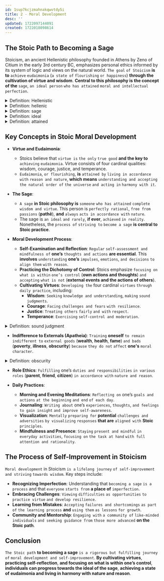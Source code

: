 ```yaml
---
id: 1sup7kcjzmahnakqwvtdy5i
title: 2 - Moral Development
desc: ''
updated: 1722097144091
created: 1722018098614
---
```


## The Stoic Path to Becoming a Sage

Stoicism, an ancient Hellenistic philosophy founded in Athens by Zeno of Citium in the early 3rd century BC, emphasizes personal ethics informed by its system of logic and views on the natural world. `The goal` `of Stoicism` **is to** `achieve` `eudaimonia` (`a state of` `flourishing` `or happiness`) **through the cultivation of virtue and wisdom**. **Central to this philosophy is the concept of the** `sage`, `an ideal person` `who has attained` `moral and intellectual` `perfection`.



<!-- start of 'Hellenistic' section -->
<details>
    <summary>Definition: Hellenistic</summary>

#
Hellenistic **refers to** `the period and cultural blend` `that followed` `the conquests` `of Alexander the Great` (**323 BC**) `and lasted until` `the rise of the Roman Empire` (**around 31 BC**). **This era is characterized by the spread of Greek culture and influence across a vast territory**, **including the Near East**, **Egypt**, **and parts of Asia**. **The term** `also describes` `the blend of` `Greek` (`Hellenic`) `and local elements` `in art`, `architecture`, `literature`, `philosophy`, `and daily life` `during this time`.

---
</details>
<!-- end of 'Hellenistic' section -->



<!-- start of 'hellenic' section -->
<details>
    <summary>Definition: hellenic</summary>

#
Hellenic **refers to** `anything` `related to` `ancient Greece`, **especially its** `culture`, `language`, `and civilization` during the classical period (**roughly 5th to 4th centuries BC**). This term encompasses Greek achievements in art, architecture, literature, philosophy, and politics, **including the era of** `city-states` **like** `Athens` **and** `Sparta`.

---
</details>
<!-- end of 'hellenic' section -->



<!-- start of 'sage' section -->
<details>
    <summary>Definition: sage</summary>

#
A sage **is a** `person` `who is` `deeply wise and knowledgeable`, **often** `possessing` profound `insight` `and understanding about` `life`, `ethics`, `and the nature of the world`. A sage is **typically** `admired for` **their** `sound judgment`, `practical wisdom`, `and ability to provide valuable guidance`.

---
</details>
<!-- end of 'sage' section -->



<!-- start of 'ideal' section -->
<details>
    <summary>Definition: ideal</summary>

#
Ideal **refers to** `a concept or standard of` `perfection or excellence`. It **represents** `the best` `or most desirable` `state or condition` **that** `one` `aims to achieve` `or aspire to`. **In** `different contexts`, **an ideal might be** `a perfect model`, `a principle`, `or a goal` `that embodies` `the highest quality` `or ultimate purpose`.

---
</details>
<!-- end of 'ideal' section -->



<!-- start of 'attained' section -->
<details>
    <summary>Definition: attained</summary>

#
Attained **means** `to achieve or reach` `something`, **usually** `through effort or progress`. **For example**, if you have attained **a goal**, you have successfully reached it or accomplished it.

---
</details>
<!-- end of 'attained' section -->



## Key Concepts in Stoic Moral Development

- **Virtue and Eudaimonia**:
   - Stoics believe that `virtue is` `the only` `true good` **and the key to** `achieving` `eudaimonia`. Virtue consists of four cardinal qualities: wisdom, courage, justice, and temperance.
   - `Eudaimonia`, `or flourishing`, **is** `attained by` `living in accordance with` `reason and nature`, **which means** `understanding and accepting` `the natural order of` `the universe` `and acting in` `harmony with it`.

- **The Sage**:
   - `A sage` **in Stoic philosophy is** `someone` `who has attained` `complete` `wisdom and virtue`. This person is `perfectly rational`, `free from passions` (**pathē**), **and** `always` `acts in accordance with` `nature`.
   - The sage is `an ideal` `and rarely`, **if ever**, `achieved` `in reality`. Nonetheless, the `process of` `striving to` `become a sage` **is central to Stoic practice**.

- **Moral Development Process**:
   - **Self-Examination and Reflection**: `Regular` `self-assessment and mindfulness of` **one’s** `thoughts and actions` **are essential**. This **involves** `understanding` **one’s** `impulses`, `emotions`, `and decisions` `to align them` `with reason`.
   - **Practicing the Dichotomy of Control**: Stoics emphasize `focusing on` `what is within` `one’s control` (**own actions and thoughts**) `and accepting` `what is not` (**external events and the actions of others**).
   - **Cultivating Virtues**: `Developing the` four cardinal `virtues` `through daily practice`, including:
     - **Wisdom**: `Seeking` `knowledge and understanding`, `making` `sound judgments`.
     - **Courage**: `Facing` `challenges and fears` `with resilience`.
     - **Justice**: `Treating others` `fairly` `and with` `respect`.
     - **Temperance**: `Exercising` `self-control and moderation`.



<!-- start of 'sound judgment' section -->
<details>
    <summary>Definition: sound judgment</summary>

#
Sound judgment **refers to** `the ability` `to make` `sensible`, `well-informed`, **and** `reasonable` `decisions`. It **involves** `evaluating` `information`, `considering` `potential outcomes`, `and choosing` `the best` `course of action` `based on` `logic and experience`.

---
</details>
<!-- end of 'sound judgment' section -->



   - **Indifference to Externals (Apatheia)**: `Training` **oneself** `to remain` `indifferent to` `external goods` (**wealth**, **health**, **fame**) `and bads` (**poverty**, **illness**, **obscurity**) `because` `they do not` `affect` **one's** `moral character`.



<!-- start of 'obscurity' section -->
<details>
    <summary>Definition: obscurity</summary>

#
Obscurity **refers to** `the state of` `being` `unknown`, `unclear`, `or difficult to understand`. It can describe **something or someone that is not well-known or lacks prominence**, **as well as ideas or texts that are hard to comprehend due to complexity or vagueness**.

---
</details>
<!-- end of 'obscurity' section -->



   - **Role Ethics**: `Fulfilling` one’s `duties and responsibilities` `in various roles` (**parent**, **friend**, **citizen**) `in accordance with` `nature and reason`.

- **Daily Practices**:
   - **Morning and Evening Meditations**: `Reflecting on` one’s `goals and actions` `at the beginning` `and end` `of each day`.
   - **Journaling**: `Writing about` one’s `experiences`, `thoughts`, `and feelings` `to gain insight` `and improve self-awareness`.
   - **Visualization**: `Mentally` `preparing for` **potential** `challenges and adversities` `by visualizing` `responses` **that are** `aligned with` **Stoic** `principles`.
   - **Mindfulness and Presence**: `Staying` `present and mindful` `in everyday activities`, `focusing on` `the task at hand` `with full attention and rationality`.

## The Process of Self-Improvement in Stoicism

`Moral development` in Stoicism `is a` `lifelong journey` `of self-improvement` `and striving` `towards wisdom`. Key steps include:

- **Recognizing Imperfection**: Understanding that `becoming a sage` `is a process` and that `everyone` `starts from` **a place of** `imperfection`.
- **Embracing Challenges**: `Viewing` `difficulties` `as opportunities` `to practice virtue` `and develop resilience`.
- **Learning from Mistakes**: `Accepting` `failures and shortcomings` `as part of` `the learning process` **and** `using them` `as lessons` `for growth`.
- **Community and Mentorship**: `Engaging with` `a community of` `like-minded individuals` `and seeking guidance from` `those more advanced` **on the Stoic path**.

## Conclusion

`The Stoic path` **to becoming a sage** `is a rigorous but fulfilling journey of` `moral development and self-improvement`. **By cultivating virtues**, **practicing self-reflection**, **and focusing on what is within one’s control**, **individuals can progress towards the ideal of the sage**, **achieving a state of eudaimonia and living in harmony with nature and reason**.